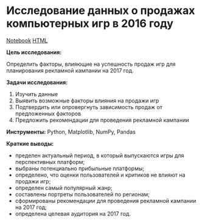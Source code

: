 # Исследование данных о продажах компьютерных игр в 2016 году
[Notebook](https://github.com/ana-stashia/Portfolio/blob/main/1.%20Sales_computer_games/1.%20Sales_computer_games.ipynb) [HTML](https://github.com/ana-stashia/Portfolio/blob/main/1.%20Sales_computer_games/1.%20Sales_computer_games.html)

**Цель исследования:** 

Определить факторы, влияющие на успешность продаж игр для планирования рекламной кампании на 2017 год.

**Задачи исследования:**

1. Изучить данные
2. Выявить возможные факторы влияния на продажи игр
3. Подтвердить или опровергнуть зависимость продаж от предложенных факторов
4. Предложить рекомендации для проведения рекламной кампании 

**Инструменты:**
Python, Matplotlib, NumPy, Pandas

**Краткие выводы:**
- пределен актуальный период, в который выпускаются игры для перспективных платформ;
- выбраны потенциально прибыльные платформы;
- определено, что оценки пользователей и критиков не влияют на продажи игр;
- определен самый популярный жанр;
- составлены портреты пользователей по регионам;
- сформированы рекомендации для проведения рекламной кампании на 2017 год;
- определена целевая аудитория на 2017 год.

